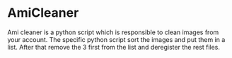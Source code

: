# AmiCleaner
Ami cleaner is a python script which is responsible to clean images from your account.
The specific python script sort the images and put them in a list.
After that remove the 3 first from the list and deregister the rest files.
